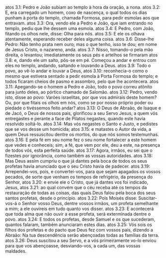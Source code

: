 atos 3.1: Pedro e João subiam ao templo à hora da oração, a nona.
atos 3.2: E, era carregado um homem, coxo de nascença, o qual todos os dias punham à porta do templo, chamada Formosa, para pedir esmolas aos que entravam.
atos 3.3: Ora, vendo ele a Pedro e João, que iam entrando no templo, pediu que lhe dessem uma esmola.
atos 3.4: E Pedro, com João, fitando os olhos nele, disse: Olha para nós.
atos 3.5: E ele os olhava atentamente, esperando receber deles alguma coisa.
atos 3.6: Disse-lhe Pedro: Não tenho prata nem ouro; mas o que tenho, isso te dou; em nome de Jesus Cristo, o nazareno, anda.
atos 3.7: Nisso, tomando-o pela mão direita, o levantou; imediatamente os seus pés e artelhos se firmaram
atos 3.8: e, dando ele um salto, pôs-se em pé. Começou a andar e entrou com eles no templo, andando, saltando e louvando a Deus.
atos 3.9: Todo o povo, ao vê-lo andar e louvar a Deus,
atos 3.10: reconhecia-o como o mesmo que estivera sentado a pedir esmola à Porta Formosa do templo; e todos ficaram cheios de pasmo e assombro, pelo que lhe acontecera.
atos 3.11: Apegando-se o homem a Pedro e João, todo o povo correu atônito para junto deles, ao pórtico chamado de Salomão.
atos 3.12: Pedro, vendo isto, disse ao povo: Varões israelitas, por que vos admirais deste homem? Ou, por que fitais os olhos em nós, como se por nosso próprio poder ou piedade o tivéssemos feito andar?
atos 3.13: O Deus de Abraão, de Isaque e de Jacó, o Deus de nossos pais, glorificou a seu Servo Jesus, a quem vós entregastes e perante a face de Pilatos negastes, quando este havia resolvido soltá-lo.
atos 3.14: Mas vós negastes o Santo e Justo, e pedistes que se vos desse um homicida;
atos 3.15: e matastes o Autor da vida, a quem Deus ressuscitou dentre os mortos, do que nós somos testemunhas.
atos 3.16: E pela fé em seu nome fez o seu nome fortalecer a este homem que vedes e conheceis; sim, a fé, que vem por ele, deu a este, na presença de todos vós, esta perfeita saúde.
atos 3.17: Agora, irmãos, eu sei que o fizestes por ignorância, como também as vossas autoridades.
atos 3.18: Mas Deus assim cumpriu o que já dantes pela boca de todos os seus profetas havia anunciado que o seu Cristo havia de padecer.
atos 3.19: Arrependei-vos, pois, e convertei-vos, para que sejam apagados os vossos pecados, de sorte que venham os tempos de refrigério, da presença do Senhor,
atos 3.20: e envie ele o Cristo, que já dantes vos foi indicado, Jesus,
atos 3.21: ao qual convém que o céu receba até os tempos da restauração de todas as coisas, das quais Deus falou pela boca dos seus santos profetas, desde o princípio.
atos 3.22: Pois Moisés disse: Suscitar-vos-á o Senhor vosso Deus, dentre vossos irmãos, um profeta semelhante a mim; a ele ouvireis em tudo quanto vos disser.
atos 3.23: E acontecerá que toda alma que não ouvir a esse profeta, será exterminada dentre o povo.
atos 3.24: E todos os profetas, desde Samuel e os que sucederam, quantos falaram, também anunciaram estes dias.
atos 3.25: Vós sois os filhos dos profetas e do pacto que Deus fez com vossos pais, dizendo a Abraão: Na tua descendência serão abençoadas todas as famílias da terra.
atos 3.26: Deus suscitou a seu Servo, e a vós primeiramente vo-lo enviou para que vos abençoasse, desviando-vos, a cada um, das vossas maldades.
